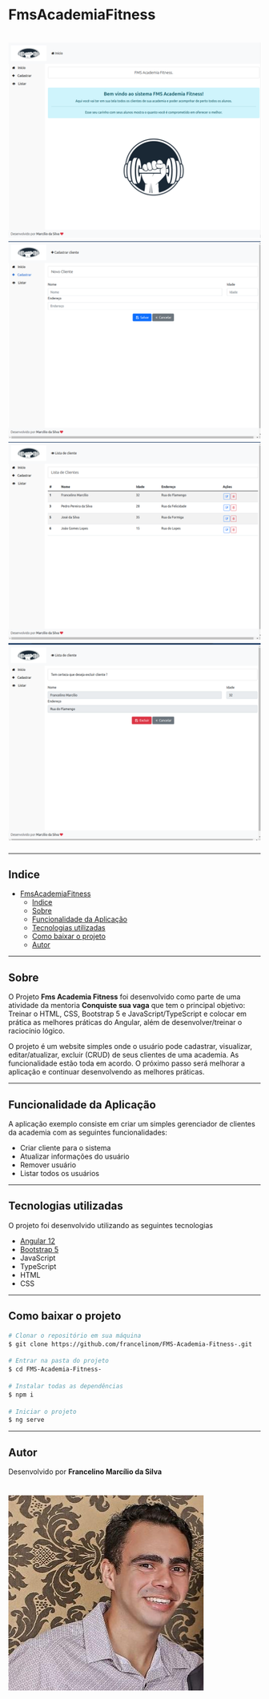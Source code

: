 # FmsAcademiaFitness

<h1>
  <img src="src/assets/img/tela1.png">
  <img src="src/assets/img/tela2.png">
  <img src="src/assets/img/tela3.png">
  <img src="src/assets/img/tela4.png">
</h1>

---

## Indice

- [FmsAcademiaFitness](#fmsacademiafitness)
  - [Indice](#indice)
  - [Sobre](#sobre)
  - [Funcionalidade da Aplicação](#funcionalidade-da-aplicação)
  - [Tecnologias utilizadas](#tecnologias-utilizadas)
  - [Como baixar o projeto](#como-baixar-o-projeto)
  - [Autor](#autor)
  
---

## Sobre 

O Projeto **Fms Academia Fitness** foi desenvolvido como parte de uma atividade da mentoria **Conquiste sua vaga** que tem o principal objetivo: Treinar o HTML, CSS, Bootstrap 5 e JavaScript/TypeScript e colocar em prática as melhores práticas do Angular, além de desenvolver/treinar o raciocínio lógico.

O projeto é um website simples onde o usuário pode cadastrar, visualizar, editar/atualizar, excluir (CRUD) de seus clientes de uma academia. As funcionalidade estão toda em acordo. O próximo passo será melhorar a aplicação e continuar desenvolvendo as melhores práticas.


---

## Funcionalidade da Aplicação

A aplicação exemplo consiste em criar um simples gerenciador de clientes da academia
com as seguintes funcionalidades:
- Criar cliente para o sistema
- Atualizar informações do usuário
- Remover usuário
- Listar todos os usuários

---
## Tecnologias utilizadas 

O projeto foi desenvolvido utilizando as seguintes tecnologias
- [Angular 12](https://angular.io/)
- [Bootstrap 5](https://getbootstrap.com/docs/5.0/getting-started/introduction/)
- JavaScript
- TypeScript
- HTML
- CSS

---

## Como baixar o projeto

```bash
# Clonar o repositório em sua máquina 
$ git clone https://github.com/francelinom/FMS-Academia-Fitness-.git

# Entrar na pasta do projeto 
$ cd FMS-Academia-Fitness-

# Instalar todas as dependências 
$ npm i

# Iniciar o projeto 
$ ng serve
```
---
## Autor

Desenvolvido por **Francelino Marcílio da Silva** 
<h1>
  <img src="src/assets/img/eu.jpeg">
</h1>
